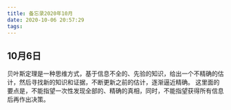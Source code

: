 ```yaml
---
title: 备忘录2020年10月
date: 2020-10-06 20:57:29
tags:
---
```

## 10月6日
贝叶斯定理是一种思维方式，基于信息不全的、先验的知识，给出一个不精确的估计，然后寻找新的知识和证据，不断更新之前的估计，逐渐逼近精确。
这里面的要点是，不能指望一次性发现全部的、精确的真相，同时，不能指望获得所有信息后再作出决策。
